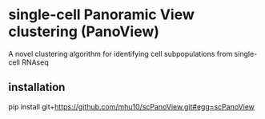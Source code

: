 # single-cell Panoramic View clustering (PanoView)
A novel clustering algorithm for identifying cell subpopulations from single-cell RNAseq

## installation ##

pip install git+https://github.com/mhu10/scPanoView.git#egg=scPanoView
